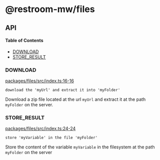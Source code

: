 # @restroom-mw/files

## API

<!-- Generated by documentation.js. Update this documentation by updating the source code. -->

#### Table of Contents

*   [DOWNLOAD](#download)
*   [STORE_RESULT](#store_result)

### DOWNLOAD

[packages/files/src/index.ts:16-16](https://github.com/dyne/restroom-mw/blob/d4e769cd5a81cacf3db515f0ee271b1d4dd298e0/packages/files/src/index.ts#L16-L16 "Source code on GitHub")

`download the 'myUrl' and extract it into 'myFolder'`

Download a zip file located at the url `myUrl` and extract it at the path
`myFolder` on the server.

### STORE_RESULT

[packages/files/src/index.ts:24-24](https://github.com/dyne/restroom-mw/blob/d4e769cd5a81cacf3db515f0ee271b1d4dd298e0/packages/files/src/index.ts#L24-L24 "Source code on GitHub")

`store 'myVariable' in the file 'myFolder'`

Store the content of the variable `myVariable` in the filesystem at the path
`myFolder` on the server
